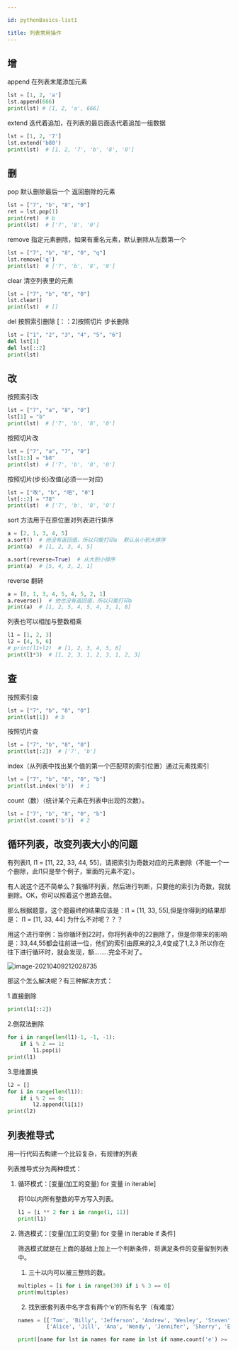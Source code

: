 ```yaml
---

id: pythonBasics-list1

title: 列表常用操作
---
```


## 增

append    在列表末尾添加元素

```python
lst = [1, 2, 'a']
lst.append(666)
print(lst) # [1, 2, 'a', 666]
```

extend  迭代着追加，在列表的最后面迭代着追加一组数据

```python
lst = [1, 2, '7']
lst.extend('b80')
print(lst)	# [1, 2, '7', 'b', '8', '0']
```

## 删

pop       默认删除最后一个 返回删除的元素

```python
lst = ["7", "b", "8", "0"]
ret = lst.pop(1)
print(ret)  # b
print(lst)  # ['7', '8', '0']
```

remove   指定元素删除，如果有重名元素，默认删除从左数第一个	

```python
lst = ["7", "b", "8", "0", "q"]
lst.remove('q')
print(lst)  # ['7', 'b', '8', '0']
```

clear     清空列表里的元素

```python
lst = ["7", "b", "8", "0"]
lst.clear()
print(lst)  # []
```

del  按照索引删除      [：：2]按照切片 步长删除

```python
lst = ["1", "2", "3", "4", "5", "6"]
del lst[1]
del lst[::2]
print(lst)
```

## 改

按照索引改

```python
lst = ["7", "a", "8", "0"]
lst[1] = "b"
print(lst)  # ['7', 'b', '8', '0']
```

按照切片改

```python
lst = ["7", "a", "7", "0"]
lst[1:3] = "b8"
print(lst)  # ['7', 'b', '8', '0']
```

按照切片(步长)改值(必须一一对应)

```python
lst = ["改", "b", "吧", "0"]
lst[::2] = "78"
print(lst)  # ['7', 'b', '8', '0']
```

sort   方法用于在原位置对列表进行排序

```python
a = [2, 1, 3, 4, 5]
a.sort()  # 他没有返回值，所以只能打印a  默认从小到大排序
print(a)  # [1, 2, 3, 4, 5]

a.sort(reverse=True)  # 从大到小排序
print(a)  # [5, 4, 3, 2, 1]
```

reverse 翻转

```python
a = [8, 1, 3, 4, 5, 4, 5, 2, 1]
a.reverse()  # 他也没有返回值，所以只能打印a
print(a)  # [1, 2, 5, 4, 5, 4, 3, 1, 8]
```

列表也可以相加与整数相乘

```python
l1 = [1, 2, 3]
l2 = [4, 5, 6]
# print(l1+l2)  # [1, 2, 3, 4, 5, 6]
print(l1*3)  # [1, 2, 3, 1, 2, 3, 1, 2, 3]
```

## 查

按照索引查

```python
lst = ["7", "b", "8", "0"]
print(lst[1])  # b
```

按照切片查

```python
lst = ["7", "b", "8", "0"]
print(lst[:2])  # ['7', 'b']
```

index（从列表中找出某个值的第一个匹配项的索引位置）通过元素找索引

```python
lst = ["7", "b", "8", "0", "b"]
print(lst.index('b'))  # 1 
```

count（数）（统计某个元素在列表中出现的次数）。

```python
lst = ["7", "b", "8", "0", "b"]
print(lst.count('b'))  # 2
```

## 循环列表，改变列表大小的问题

有列表l1, l1 = [11, 22, 33, 44, 55]，请把索引为奇数对应的元素删除（不能一个一个删除，此l1只是举个例子，里面的元素不定）。

有人说这个还不简单么？我循环列表，然后进行判断，只要他的索引为奇数，我就删除。OK，你可以照着这个思路去做。

那么根据题意，这个题最终的结果应该是：l1 = [11, 33, 55],但是你得到的结果却是： l1 = [11, 33, 44] 为什么不对呢？？？

用这个进行举例：当你循环到22时，你将列表中的22删除了，但是你带来的影响是：33,44,55都会往前进一位，他们的索引由原来的2,3,4变成了1,2,3 所以你在往下进行循环时，就会发现，额........完全不对了。

![image-20210409212028735](https://gitee.com/JqM1n/biog-image/raw/master/20210409212036.png)

那这个怎么解决呢？有三种解决方式：

1.直接删除

```python
print(l1[::2])
```

2.倒叙法删除

```python
for i in range(len(l1)-1, -1, -1):
    if i % 2 == 1:
        l1.pop(i)
print(l1)
```

3.思维置换

```python
l2 = []
for i in range(len(l1)):
    if i % 2 == 0:
        l2.append(l1[i])
print(l2)
```

## 列表推导式

用一行代码去构建一个比较复杂，有规律的列表

列表推导式分为两种模式：

1. 循环模式：[变量(加工的变量) for 变量 in iterable]

   将10以内所有整数的平方写入列表。

   ```python
   l1 = [i ** 2 for i in range(1, 11)]
   print(l1)
   ```

2. 筛选模式：[变量(加工的变量) for 变量 in iterable if 条件]

   筛选模式就是在上面的基础上加上一个判断条件，将满足条件的变量留到列表中。

   1. 三十以内可以被三整除的数。

   ```python
   multiples = [i for i in range(30) if i % 3 == 0]
   print(multiples)
   ```

   2. 找到嵌套列表中名字含有两个‘e’的所有名字（有难度）

   ```python
   names = [['Tom', 'Billy', 'Jefferson', 'Andrew', 'Wesley', 'Steven', 'Joe'],
            ['Alice', 'Jill', 'Ana', 'Wendy', 'Jennifer', 'Sherry', 'Eva']]
   
   print([name for lst in names for name in lst if name.count('e') >= 2])  # 注意遍历顺序，这是实现的关键
   ```

   